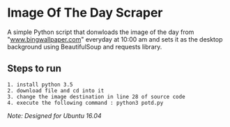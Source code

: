 # Image Of The Day Scraper

A simple Python script that donwloads the image of the day from "www.bingwallpaper.com" everyday at 10:00 am and sets it as the desktop background using BeautifulSoup and requests library.

## Steps to run
```
1. install python 3.5
2. download file and cd into it
3. change the image destination in line 28 of source code
4. execute the following command : python3 potd.py
```

*Note: Designed for Ubuntu 16.04*
